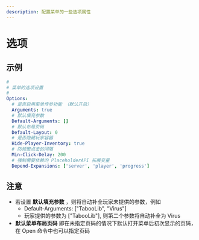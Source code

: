 ```yaml
---
description: 配置菜单的一些选项属性
---
```


# 选项

## 示例

```yaml
#
# 菜单的选项设置
#
Options:
  # 是否启用菜单传参功能 （默认开启）
  Arguments: true
  # 默认填充参数
  Default-Arguments: []
  # 默认布局页码
  Default-Layout: 0
  # 是否隐藏玩家容器
  Hide-Player-Inventory: true
  # 防频繁点击的间隔
  Min-Click-Delay: 200
  # 强制需要依赖的 PlaceholderAPI 拓展变量
  Depend-Expansions: ['server', 'player', 'progress']
```

## 注意

* 若设置 **默认填充参数** ，则将自动补全玩家未提供的参数，例如
  * Default-Arguments: \["TabooLib", "Virus"\]
  * 玩家提供的参数为 \["TabooLib"\], 则第二个参数将自动补全为 Virus
* **默认菜单布局页码** 即在未指定页码的情况下默认打开菜单后初次显示的页码，在 Open 命令中也可以指定页码

